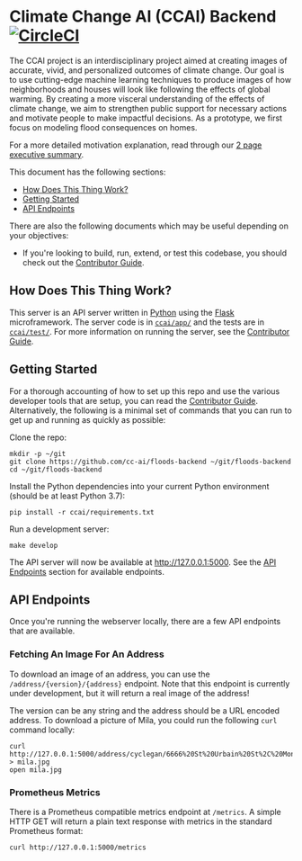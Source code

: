 # Climate Change AI (CCAI) Backend [![CircleCI](https://circleci.com/gh/cc-ai/floods-backend.svg?style=svg)](https://circleci.com/gh/cc-ai/floods-backend)

The CCAI project is an interdisciplinary project aimed at creating images of accurate, vivid, and personalized outcomes of climate change. Our goal is to use cutting-edge machine learning techniques to produce images of how neighborhoods and houses will look like following the effects of global warming. By creating a more visceral understanding of the effects of climate change, we aim to strengthen public support for necessary actions and motivate people to make impactful decisions. As a prototype, we first focus on modeling flood consequences on homes.


For a more detailed motivation explanation, read through our [2 page executive summary](https://docs.google.com/document/d/1WQtugSBgMVB-i0RhgCg_qaP7WDj7aimWvpZytKTEqY4/edit).

This document has the following sections:

- [How Does This Thing Work?](#how-does-this-thing-work)
- [Getting Started](#getting-started)
- [API Endpoints](#api-endpoints)

There are also the following documents which may be useful depending on your objectives:

- If you're looking to build, run, extend, or test this codebase, you should check out the [Contributor Guide](./CONTRIBUTING.md).

## How Does This Thing Work?

This server is an API server written in [Python](https://python.org/) using the [Flask](http://flask.pocoo.org/) microframework. The server code is in [`ccai/app/`](./ccai/app/) and the tests are in [`ccai/test/`](./ccai/test/). For more information on running the server, see the [Contributor Guide](./CONTRIBUTING.md).

## Getting Started

For a thorough accounting of how to set up this repo and use the various developer tools that are setup, you can read the [Contributor Guide](./CONTRIBUTING.md). Alternatively, the following is a minimal set of commands that you can run to get up and running as quickly as possible:

Clone the repo:

```
mkdir -p ~/git
git clone https://github.com/cc-ai/floods-backend ~/git/floods-backend
cd ~/git/floods-backend
```

Install the Python dependencies into your current Python environment (should be at least Python 3.7):

```
pip install -r ccai/requirements.txt
```

Run a development server:

```
make develop
```

The API server will now be available at http://127.0.0.1:5000. See the [API Endpoints](#api-endpoints) section for available endpoints.

## API Endpoints

Once you're running the webserver locally, there are a few API endpoints that are available.

### Fetching An Image For An Address

To download an image of an address, you can use the `/address/{version}/{address}` endpoint. Note that this endpoint is currently under development, but it will return a real image of the address!

The version can be any string and the address should be a URL encoded address. To download a picture of Mila, you could run the following `curl` command locally:

```
curl http://127.0.0.1:5000/address/cyclegan/6666%20St%20Urbain%20St%2C%20Montreal%2C%20QC%20H2S%203H1%2C%20Canada > mila.jpg
open mila.jpg
```

### Prometheus Metrics

There is a Prometheus compatible metrics endpoint at `/metrics`. A simple HTTP GET will return a plain text response with metrics in the standard Prometheus format:

```
curl http://127.0.0.1:5000/metrics
```
